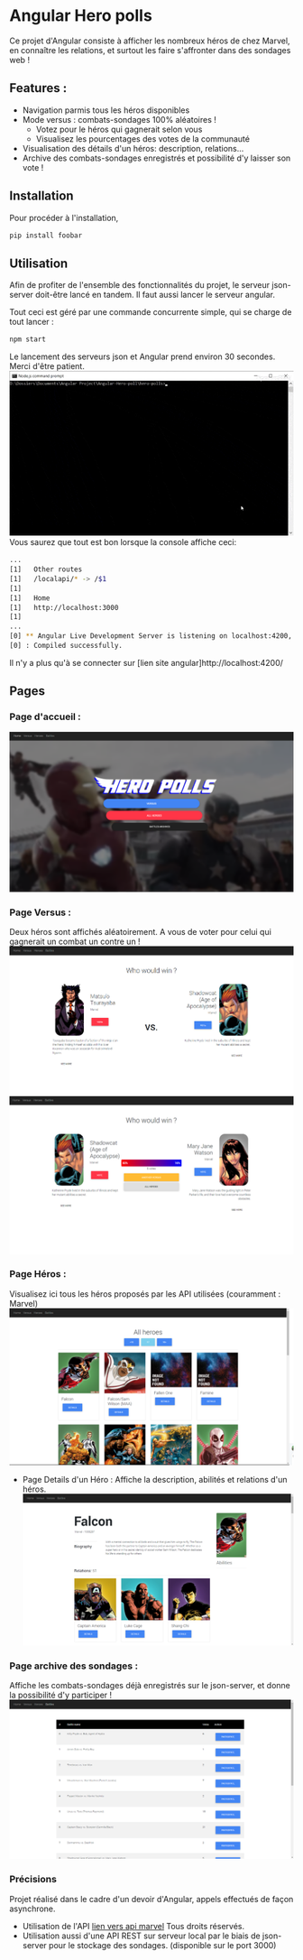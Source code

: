 # Angular Hero polls
Ce projet d'Angular consiste à afficher les nombreux héros de chez Marvel, en connaître les relations, et surtout les faire s'affronter dans des sondages web !

## Features :
- Navigation parmis tous les héros disponibles
- Mode versus : combats-sondages 100% aléatoires !
   - Votez pour le héros qui gagnerait selon vous
   - Visualisez les pourcentages des votes de la communauté
- Visualisation des détails d'un héros: description, relations...
- Archive des combats-sondages enregistrés et possibilité d'y laisser son vote !

## Installation

Pour procéder à l'installation,

```bash
pip install foobar
```


## Utilisation
Afin de profiter de l'ensemble des fonctionnalités du projet, le serveur json-server doit-être lancé en tandem.
Il faut aussi lancer le serveur angular.

Tout ceci est géré par une commande concurrente simple, qui se charge de tout lancer : 

```bash
npm start
```
Le lancement des serveurs json et Angular prend environ 30 secondes. Merci d'être patient.
![gif](pictures/npm_start.gif)
Vous saurez que tout est bon lorsque la console affiche ceci:
```bash
...
[1]   Other routes
[1]   /localapi/* -> /$1
[1]
[1]   Home
[1]   http://localhost:3000
[1]
...
[0] ** Angular Live Development Server is listening on localhost:4200, open your browser on http://localhost:4200/ **
[0] : Compiled successfully.
```

Il n'y a plus qu'à se connecter sur [lien site angular]http://localhost:4200/

## Pages
### Page d'accueil :
![Accueil](pictures/landing.png)

### Page Versus :
Deux héros sont affichés aléatoirement. A vous de voter pour celui qui gagnerait un combat un contre un !
![Versus page](pictures/versus.PNG)
![Result Versus page](pictures/results.PNG)

### Page Héros : 
Visualisez ici tous les héros proposés par les API utilisées (couramment : Marvel)
![Heroes page](pictures/all-heroes.PNG)

 - Page Details d'un Héro :
 Affiche la description, abilités et relations d'un héros.
 ![Hero details](pictures/hero-details.PNG)

### Page archive des sondages :
Affiche les combats-sondages déjà enregistrés sur le json-server, et donne la possibilité d'y participer !
![Battles Page](pictures/battles.PNG)

### Précisions
Projet réalisé dans le cadre d'un devoir d'Angular,
appels effectués de façon asynchrone.
- Utilisation de l'API [lien vers api marvel](https://developer.marvel.com/ "Marvel") Tous droits réservés.
- Utilisation aussi d'une API REST sur serveur local par le biais de json-server pour le stockage des sondages. (disponible sur le port 3000)
